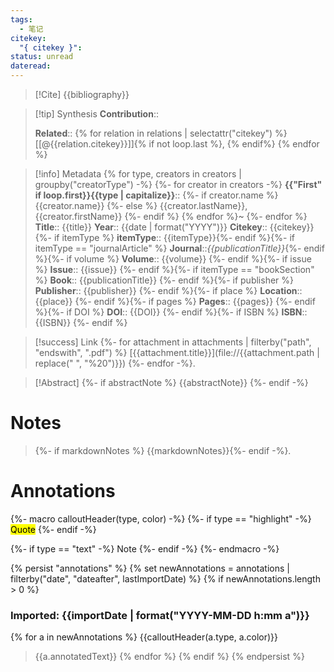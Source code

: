 ```yaml
---
tags:
  - 笔记
citekey:
  "{ citekey }": 
status: unread
dateread:
---
```


>[!Cite]
>{{bibliography}}

>[!tip] Synthesis
>**Contribution**::
>
>**Related**:: {% for relation in relations | selectattr("citekey") %} [[@{{relation.citekey}}]]{% if not loop.last %}, {% endif%} {% endfor %}

>[!info] Metadata
{% for type, creators in creators | groupby("creatorType") -%}
{%- for creator in creators -%}
>**{{"First" if loop.first}}{{type | capitalize}}**::
{%- if creator.name %} {{creator.name}}
{%- else %} {{creator.lastName}}, {{creator.firstName}}
{%- endif %}
{% endfor %}~
{%- endfor %}
> **Title**:: {{title}}
> **Year**:: {{date | format("YYYY")}}
> **Citekey**:: {{citekey}} {%- if itemType %}
> **itemType**:: {{itemType}}{%- endif %}{%- if itemType == "journalArticle" %}
> **Journal**::*{{publicationTitle}}*{%- endif %}{%- if volume %}
> **Volume**:: {{volume}} {%- endif %}{%- if issue %}
> **Issue**:: {{issue}} {%- endif %}{%- if itemType == "bookSection" %}
> **Book**:: {{publicationTitle}} {%- endif %}{%- if publisher %}
> **Publisher**:: {{publisher}} {%- endif %}{%- if place %}
> **Location**:: {{place}} {%- endif %}{%- if pages %}
> **Pages**:: {{pages}} {%- endif %}{%- if DOI %}
> **DOI**:: {{DOI}} {%- endif %}{%- if ISBN %}
> **ISBN**:: {{ISBN}} {%- endif %}

> [!success] Link
> {%- for attachment in attachments | filterby("path", "endswith", ".pdf") %}
> [{{attachment.title}}](file://{{attachment.path | replace(" ", "%20")}}) {%- endfor -%}.

> [!Abstract]
> {%- if abstractNote %}
> {{abstractNote}}
> {%- endif -%}
>

# Notes
> {%- if markdownNotes %}
>{{markdownNotes}}{%- endif -%}.

# Annotations
{%- macro calloutHeader(type, color) -%}
{%- if type  == "highlight" -%}
<mark style="background-color: {{color}}">Quote</mark>
{%- endif -%}

{%- if type == "text" -%}
Note
{%- endif -%}
{%- endmacro -%}

{% persist "annotations" %}
{% set newAnnotations = annotations | filterby("date", "dateafter", lastImportDate) %}
{% if newAnnotations.length > 0 %}

### Imported: {{importDate | format("YYYY-MM-DD h:mm a")}}

{% for a in newAnnotations %}
{{calloutHeader(a.type, a.color)}}
> {{a.annotatedText}}
{% endfor %}
{% endif %}
{% endpersist %}